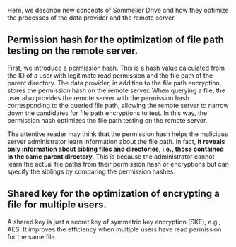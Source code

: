 Here, we describe new concepts of Sommelier Drive and how they optimize the processes of the data provider and the remote server.

## Permission hash for the optimization of file path testing on the remote server.
First, we introduce a permission hash. This is a hash value calculated from the ID of a user with legitimate read permission and the file path of the parent directory. The data provider, in addition to the file path encryption, stores the permission hash on the remote server. When querying a file, the user also provides the remote server with the permission hash corresponding to the queried file path, allowing the remote server to narrow down the candidates for file path encryptions to test. In this way, the permission hash optimizes the file path testing on the remote server.

The attentive reader may think that the permission hash helps the malicious server administrator learn information about the file path. In fact, **it reveals only information about sibling files and directories, i.e., those contained in the same parent directory**. This is because the administrator cannot learn the actual file paths from their permission hash or encryptions but can specify the siblings by comparing the permission hashes.

## Shared key for the optimization of encrypting a file for multiple users.
A shared key is just a secret key of symmetric key encryption (SKE), e.g., AES. It improves the efficiency when multiple users have read permission for the same file. 